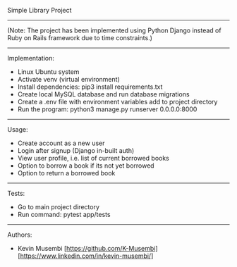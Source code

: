 Simple Library Project

------------------------------------------------------------------
(Note: The project has been implemented using Python Django instead of Ruby on Rails framework due to time constraints.)

------------------------------------------------------------------
Implementation:
- Linux Ubuntu system
- Activate venv (virtual environment)
- Install dependencies: pip3 install requirements.txt
- Create local MySQL database and run database migrations
- Create a .env file with environment variables add to project directory
- Run the program: python3 manage.py runserver 0.0.0.0:8000
------------------------------------------------------------------
Usage:
- Create account as a new user
- Login after signup (Django in-built auth)
- View user profile, i.e. list of current borrowed books
- Option to borrow a book if its not yet borrowed
- Option to return a borrowed book
------------------------------------------------------------------
Tests:
- Go to main project directory
- Run command: pytest app/tests
------------------------------------------------------------------
Authors:
- Kevin Musembi [https://github.com/K-Musembi] [https://www.linkedin.com/in/kevin-musembi/]
